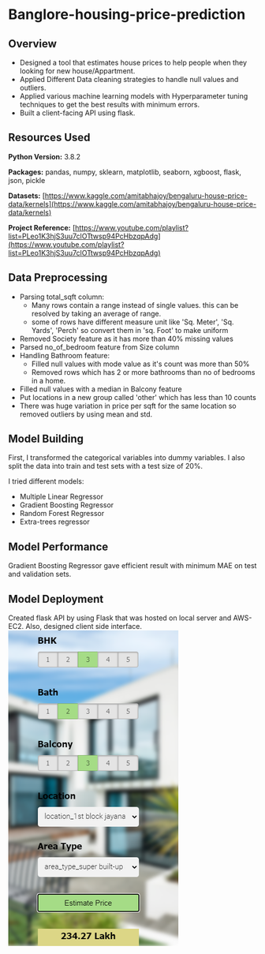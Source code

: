 # Banglore-housing-price-prediction

## Overview
* Designed a tool that estimates house prices to help people when they looking for new house/Appartment.
 * Applied Different Data cleaning strategies to handle null values and outliers.
* Applied various machine learning models with Hyperparameter tuning techniques to get the best results with minimum errors.
* Built a client-facing API using flask.
## Resources Used
**Python Version:** 3.8.2

**Packages:**  pandas, numpy, sklearn, matplotlib, seaborn, xgboost, flask, json, pickle
  
**Datasets:** [https://www.kaggle.com/amitabhajoy/bengaluru-house-price-data/kernels](https://www.kaggle.com/amitabhajoy/bengaluru-house-price-data/kernels)

**Project Reference:** [https://www.youtube.com/playlist?list=PLeo1K3hjS3uu7clOTtwsp94PcHbzqpAdg](https://www.youtube.com/playlist?list=PLeo1K3hjS3uu7clOTtwsp94PcHbzqpAdg)

## Data Preprocessing
* Parsing total_sqft column:
  * Many rows contain a range instead of single values. this can be resolved by taking an average of range.  
  * some of rows have different measure unit like 'Sq. Meter', 'Sq. Yards', 'Perch' so convert them in 'sq. Foot' to make uniform 
* Removed Society feature as it has more than 40% missing values
* Parsed no_of_bedroom feature from Size column
* Handling Bathroom feature:
  * Filled null values with mode value as it's count was more than 50%
  * Removed rows which has 2 or more bathrooms than no of bedrooms in a home.
* Filled null values with a median in Balcony feature
* Put locations in a new group called 'other' which has less than 10 counts
* There was huge variation in price per sqft for the same location so removed outliers by using mean and std.
## Model Building
First, I transformed the categorical variables into dummy variables. I also split the data into train and test sets with a test size of 20%.

I tried different models:
* Multiple Linear Regressor 
* Gradient Boosting Regressor 
* Random Forest Regressor
* Extra-trees regressor
## Model Performance

Gradient Boosting Regressor gave efficient result with minimum MAE on test and validation sets.
## Model Deployment
Created flask API by using Flask that was hosted on local server and AWS- EC2. Also, designed client side interface.
![alt text](output.png)



   
